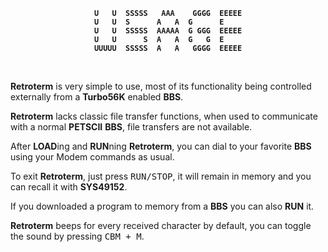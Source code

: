 
<div align = center>
<b>

```
U   U  SSSSS   AAA    GGGG  EEEEE
U   U  S      A   A  G      E    
U   U  SSSSS  AAAAA  G GGG  EEEEE
U   U      S  A   A  G   G  E    
UUUUU  SSSSS  A   A   GGGG  EEEEE
```

</b>
</div>

<br>

**Retroterm** is very simple to use, most of its functionality being controlled externally from a **Turbo56K** enabled **BBS**.

**Retroterm** lacks classic file transfer functions, when used to communicate with a normal **PETSCII** **BBS**, file transfers are not available.

After **LOAD**ing and **RUN**ning **Retroterm**, you can dial to your favorite **BBS** using your Modem commands as usual.

To exit **Retroterm**, just press <kbd>RUN/STOP</kbd>, it will remain in memory and you can recall it with **SYS49152**.

If you downloaded a program to memory from a **BBS** you can also **RUN** it.

**Retroterm** beeps for every received character by default, you can toggle the sound by pressing <kbd>CBM + M</kbd>.
